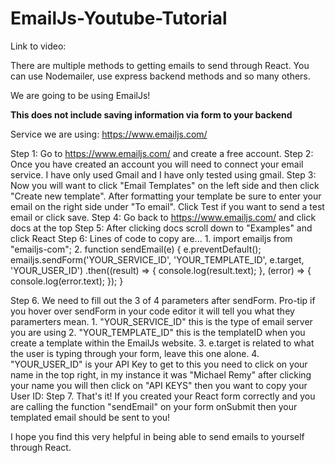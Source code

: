 # EmailJs-Youtube-Tutorial

Link to video: 

There are multiple methods to getting emails to send through React. You can use Nodemailer, use express backend methods and so many others. 

We are going to be using EmailJs!

**This does not include saving information via form to your backend**

Service we are using: https://www.emailjs.com/

Step 1: Go to https://www.emailjs.com/ and create a free account.
Step 2: Once you have created an account you will need to connect your email service. I have only used Gmail and I have only tested using gmail.
Step 3: Now you will want to click "Email Templates" on the left side and then click "Create new template". After formatting your template be sure to enter your email on the right side under "To email". Click Test if you want to send a test email or click save.
Step 4: Go back to https://www.emailjs.com/ and click docs at the top
Step 5: After clicking docs scroll down to "Examples" and click React
Step 6: Lines of code to copy are...
        1. import emailjs from "emailjs-com";
        2.  function sendEmail(e) {
              e.preventDefault();
             emailjs.sendForm('YOUR_SERVICE_ID', 'YOUR_TEMPLATE_ID', e.target, 'YOUR_USER_ID')
              .then((result) => {
                console.log(result.text);
              }, (error) => {
                console.log(error.text);
              });
            }

Step 6. We need to fill out the 3 of 4 parameters after sendForm. Pro-tip if you hover over sendForm in your code editor it will tell you what they paramerters mean.
        1. "YOUR_SERVICE_ID" this is the type of email server you are using
        2. "YOUR_TEMPLATE_ID" this is the templateID when you create a template within the EmailJs website.
        3. e.target is related to what the user is typing through your form, leave this one alone.
        4. "YOUR_USER_ID" is your API Key to get to this you need to click on your name in the top right, in my instance it was "Michael Remy" after clicking your name you will then click on "API KEYS" then you want to copy your User ID:
Step 7. That's it! If you created your React form correctly and you are calling the function "sendEmail" on your form onSubmit then your templated email should be sent to you!

I hope you find this very helpful in being able to send emails to yourself through React.
